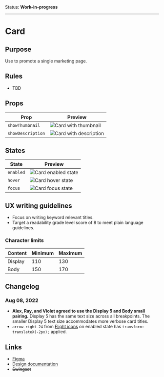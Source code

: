 Status: **Work-in-progress**

---

# Card

## Purpose

Use to promote a single marketing page.

## Rules

- TBD

## Props

| Prop              | Preview                                                                                                                         |
| ----------------- | ------------------------------------------------------------------------------------------------------------------------------- |
| `showThumbnail`   | ![Card with thumbnail](https://res.cloudinary.com/wpl-docs/image/upload/w_213/v1659994739/images/Card-thumbnail_qgb5wn.png)     |
| `showDescription` | ![Card with description](https://res.cloudinary.com/wpl-docs/image/upload/w_213/v1659994739/images/Card-description_ll6epx.png) |

## States

| State     | Preview                                                                                                                  |
| --------- | ------------------------------------------------------------------------------------------------------------------------ |
| `enabled` | ![Card enabled state](https://res.cloudinary.com/wpl-docs/image/upload/w_213/v1659994739/images/Card-enabled_rxhhxy.png) |
| `hover`   | ![Card hover state](https://res.cloudinary.com/wpl-docs/image/upload/w_213/v1659994739/images/Card-hover_q0uqru.png)     |
| `focus`   | ![Card focus state](https://res.cloudinary.com/wpl-docs/image/upload/w_213/v1659994739/images/Card-focus_jwzvdb.png)     |

## UX writing guidelines

- Focus on writing keyword relevant titles.
- Target a readability grade level score of 8 to meet plain language guidelines.

### Character limits

| Content | Minimum | Maximum |
| ------- | ------- | ------- |
| Display | 110     | 130     |
| Body    | 150     | 170     |

## Changelog

### Aug 08, 2022

- **Alex, Ray, and Violet agreed to use the Display 5 and Body small pairing.** Display 5 has the same text size across all breakpoints. The smaller Display 5 text size accommodates more verbose card titles.
- `arrow-right-24` from [Flight icons](https://flight-hashicorp.vercel.app) on enabled state has `transform: translateX(-2px);` applied.

## Links

- [Figma](https://re.create-card-for-industries)
- [Design documentation](https://hashicorp-wpl-documentation.vercel.app/components/card)
- ~~Swingset~~
